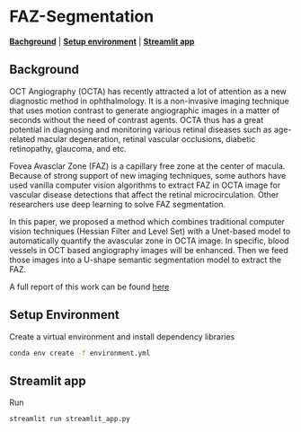 # FAZ-Segmentation
[**Bachground**](#background) | [**Setup environment**](#setup-environment) | [**Streamlit app**](#streamlit-app)

## Background
OCT Angiography (OCTA) has recently attracted a lot of attention as a new diagnostic method in ophthalmology. It is a non-invasive imaging technique that uses motion contrast to generate angiographic images in a matter of seconds without the need of contrast agents. OCTA thus has a great potential in diagnosing and monitoring various retinal diseases such as age-related macular degeneration, retinal vascular occlusions, diabetic retinopathy, glaucoma, and etc.

Fovea Avasclar Zone (FAZ) is a capillary free zone at the center of macula. Because of strong support of new imaging techniques, some authors have used vanilla computer vision algorithms to extract FAZ in OCTA image for vascular disease detections that affect the retinal microcirculation. Other researchers use deep learning to solve FAZ segmentation.

In this paper, we proposed a method which combines traditional computer vision techniques (Hessian Filter and Level Set) with a Unet-based model to automatically quantify the avascular zone in OCTA image. In specific, blood vessels in OCT based angiography images will be enhanced. Then we feed those images into a U-shape semantic segmentation model to extract the FAZ. 

A full report of this work can be found [here](https://drive.google.com/file/d/1owZMp2b_wBaOWNeudv_cxfOKU_Q8our-/view?usp=sharing)


## Setup Environment
Create a virtual environment and install dependency libraries
```bash
conda env create -f environment.yml
```

## Streamlit app
Run
```bash
streamlit run streamlit_app.py
```